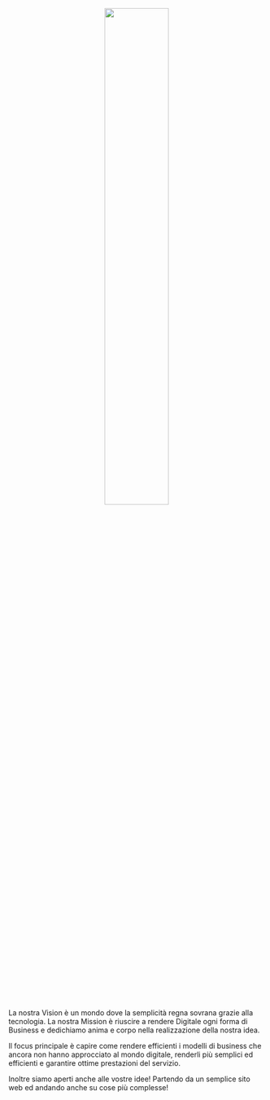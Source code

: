 <p align='center'>
  <img style="self-align: center;" src="https://project.exifly.it/assets/images/logo/logo-2.png" width="50%" height="50%">
</p>

La nostra Vision è un mondo dove la semplicità regna sovrana grazie alla tecnologia. La nostra Mission è riuscire a rendere Digitale ogni forma di Business e dedichiamo anima e corpo nella realizzazione della nostra idea.

Il focus principale è capire come rendere efficienti i modelli di business che ancora non hanno approcciato al mondo digitale, renderli più semplici ed efficienti e garantire ottime prestazioni del servizio.

Inoltre siamo aperti anche alle vostre idee! Partendo da un semplice sito web ed andando anche su cose più complesse!
